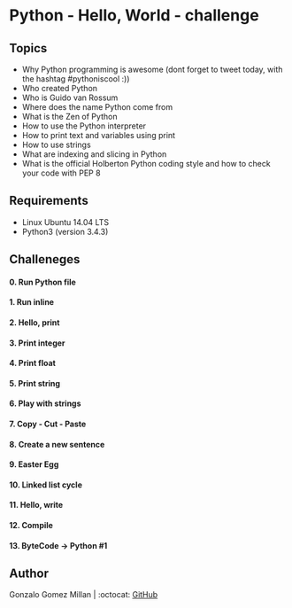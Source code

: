 # Python - Hello, World - challenge

## Topics
* Why Python programming is awesome (dont forget to tweet today, with the hashtag #pythoniscool :))
* Who created Python
* Who is Guido van Rossum
* Where does the name Python come from
* What is the Zen of Python
* How to use the Python interpreter
* How to print text and variables using print
* How to use strings
* What are indexing and slicing in Python
* What is the official Holberton Python coding style and how to check your code with PEP 8

## Requirements
* Linux Ubuntu 14.04 LTS
* Python3 (version 3.4.3)

## Challeneges

#### 0. Run Python file

#### 1. Run inline

#### 2. Hello, print

#### 3. Print integer

#### 4. Print float

#### 5. Print string

#### 6. Play with strings

#### 7. Copy - Cut - Paste

#### 8. Create a new sentence

#### 9. Easter Egg

#### 10. Linked list cycle

#### 11. Hello, write

#### 12. Compile

#### 13. ByteCode -> Python #1

## Author
Gonzalo Gomez Millan | :octocat: [GitHub](http://github.com/gogomillan/)
